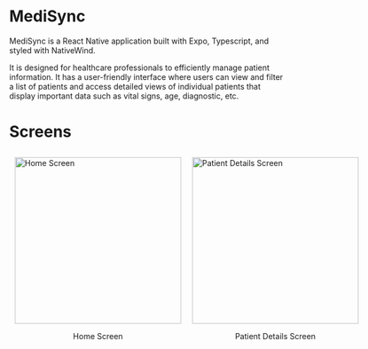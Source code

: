 # MediSync

MediSync is a React Native application built with Expo, Typescript, and styled with NativeWind. 

It is designed for healthcare professionals to efficiently manage patient information. It has a user-friendly interface where users can view and filter a list of patients and access detailed views of individual patients that display important data such as vital signs, age, diagnostic, etc.


# Screens

<div style="display: flex; justify-content: space-between; align-items: center;">
  <div style="flex: 1; padding: 10px;">
    <img src="https://github.com/y0mauro/MediSync/assets/73178418/6902d89e-d262-400e-96d8-c29cd5d7a3d7" width="300" alt="Home Screen">
    <p style="text-align: center;">Home Screen</p>
  </div>
  <div style="flex: 1; padding: 10px;">
    <img src="https://github.com/y0mauro/MediSync/assets/73178418/7657cac6-86b3-49f5-a113-0796432f73f5" width="300" alt="Patient Details Screen">
    <p style="text-align: center;">Patient Details Screen</p>
  </div>
</div>
